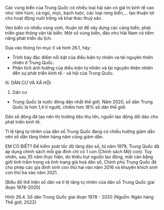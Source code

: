 Các vùng biển của Trung Quốc có nhiều loại hải sản có giá trị kinh tế cao như: tôm hùm, cá ngừ, mực, bạch tuộc, các loại rong biển,... tạo thuận lợi cho hoạt động nuôi trồng và khai thác thuỷ sản.

Ven biển có nhiều vùng vịnh, thuận lợi để xây dựng các cảng biển, phát triển giao thông vận tải biển. Một số vùng biển, đảo như Hải Nam có tiềm năng phát triển du lịch.

Dựa vào thông tin mục II và hình 26.1, hãy:
- Trình bày đặc điểm nổi bật của điều kiện tự nhiên và tài nguyên thiên nhiên ở Trung Quốc.
- Phân tích ảnh hưởng của điều kiện tự nhiên và tài nguyên thiên nhiên đến sự phát triển kinh tế - xã hội của Trung Quốc.

III. DÂN CƯ VÀ XÃ HỘI

1. Dân cư

- Trung Quốc là nước đông dân nhất thế giới. Năm 2020, số dân Trung Quốc là hơn 1,4 tỉ người, chiếm hơn 18% số dân thế giới.

Dân số đông đã tạo nên thị trường tiêu thụ lớn, nguồn lao động dồi dào cho phát triển kinh tế.

Tỉ lệ tăng tự nhiên của dân số Trung Quốc đang có chiều hướng giảm dần nên số dân tăng thêm hàng năm cũng giảm dần.

EM CÓ BIẾT?
Để kiểm soát tốc độ tăng dân số, từ năm 1979, Trung Quốc đã áp dụng chính sách mỗi gia đình chỉ có 1 con (Chính sách Một con). Tuy nhiên, sau 35 năm thực hiện, do thiếu hụt nguồn lao động, mất cân bằng giới tính trầm trọng và tình trạng già hoá dân số, Chính phủ Trung Quốc đã cho phép các gia đình sinh con thứ hai vào năm 2016 và khuyến khích sinh con thứ ba vào năm 2021.

[Biểu đồ thể hiện số dân và tỉ lệ tăng tự nhiên của dân số Trung Quốc giai đoạn 1978-2020]

Hình 26.4. Số dân Trung Quốc giai đoạn 1978 - 2020
(Nguồn: Ngân hàng Thế giới, 2022)